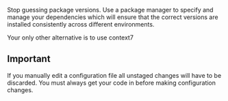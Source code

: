 Stop guessing package versions. Use a package manager to specify and manage your dependencies which will ensure that the correct versions are installed consistently across different environments.

Your only other alternative is to use context7

## Important

If you manually edit a configuration file all unstaged changes will have to be discarded. You must always get your code in before making configuration changes.
